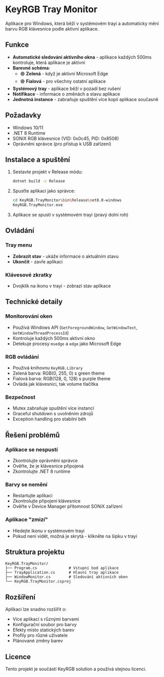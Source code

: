 # KeyRGB Tray Monitor

Aplikace pro Windows, která běží v systémovém trayi a automaticky mění barvu RGB klávesnice podle aktivní aplikace.

## Funkce

- **Automatické sledování aktivního okna** - aplikace každých 500ms kontroluje, která aplikace je aktivní
- **Barevné schéma**:
  - 🟢 **Zelená** - když je aktivní Microsoft Edge
  - 🟣 **Fialová** - pro všechny ostatní aplikace
- **Systémový tray** - aplikace běží v pozadí bez rušení
- **Notifikace** - informace o změnách a stavu aplikace
- **Jednotná instance** - zabraňuje spuštění více kopií aplikace současně

## Požadavky

- Windows 10/11
- .NET 8 Runtime
- SONiX RGB klávesnice (VID: 0x0c45, PID: 0x8508)
- Oprávnění správce (pro přístup k USB zařízení)

## Instalace a spuštění

1. Sestavte projekt v Release módu:
   ```bash
   dotnet build -c Release
   ```

2. Spusťte aplikaci jako správce:
   ```bash
   cd KeyRGB.TrayMonitor\bin\Release\net8.0-windows
   KeyRGB.TrayMonitor.exe
   ```

3. Aplikace se spustí v systémovém trayi (pravý dolní roh)

## Ovládání

### Tray menu
- **Zobrazit stav** - ukáže informace o aktuálním stavu
- **Ukončit** - zavře aplikaci

### Klávesové zkratky
- Dvojklik na ikonu v trayi - zobrazí stav aplikace

## Technické detaily

### Monitorování oken
- Používá Windows API (`GetForegroundWindow`, `GetWindowText`, `GetWindowThreadProcessId`)
- Kontroluje každých 500ms aktivní okno
- Detekuje procesy `msedge` a `edge` jako Microsoft Edge

### RGB ovládání
- Používá knihovnu `KeyRGB.Library`
- Zelená barva: RGB(0, 255, 0) s green theme
- Fialová barva: RGB(128, 0, 128) s purple theme
- Ovládá jak klávesnici, tak volume tlačítka

### Bezpečnost
- Mutex zabraňuje spuštění více instancí
- Graceful shutdown s uvolněním zdrojů
- Exception handling pro stabilní běh

## Řešení problémů

### Aplikace se nespustí
- Zkontrolujte oprávnění správce
- Ověřte, že je klávesnice připojená
- Zkontrolujte .NET 8 runtime

### Barvy se nemění
- Restartujte aplikaci
- Zkontrolujte připojení klávesnice
- Ověřte v Device Manager přítomnost SONiX zařízení

### Aplikace "zmizí"
- Hledejte ikonu v systémovém trayi
- Pokud není vidět, možná je skrytá - klikněte na šipku v trayi

## Struktura projektu

```
KeyRGB.TrayMonitor/
├── Program.cs              # Vstupní bod aplikace
├── TrayApplication.cs      # Hlavní tray aplikace
├── WindowMonitor.cs        # Sledování aktivních oken
└── KeyRGB.TrayMonitor.csproj
```

## Rozšíření

Aplikaci lze snadno rozšířit o:
- Více aplikací s různými barvami
- Konfigurační soubor pro barvy
- Efekty místo statických barev
- Profily pro různé uživatele
- Plánované změny barev

## Licence

Tento projekt je součástí KeyRGB solution a používá stejnou licenci.